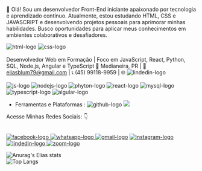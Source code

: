 :wave: Olá! Sou um desenvolvedor Front-End iniciante apaixonado por tecnologia e aprendizado contínuo. Atualmente, estou estudando HTML, CSS e JAVASCRIPT e desenvolvendo projetos pessoais para aprimorar minhas habilidades. Busco oportunidades para aplicar meus conhecimentos em ambientes colaborativos e desafiadores.
<br>

<img src="https://img.shields.io/badge/HTML5-E34F26?style=for-the-badge&logo=html5&logoColor=white" alt="html-logo" /> <img src="https://img.shields.io/badge/CSS3-1572B6?style=for-the-badge&logo=css3&logoColor=white" alt="css-logo" />
<br>
<br>
Desenvolvedor Web em Formação | Foco em JavaScript, React, Python, SQL, Node.js, Angular e TypeScript
📍 Medianeira, PR | 📧 eliasblum79@gmail.com | 📞 (45) 99118-9959 | 🌐 <img src="https://img.shields.io/badge/LinkedIn-0077B5?style=for-the-badge&logo=linkedin&logoColor=white" alt="lindedin-logo" /></a>
<br>
<br>
<img src="https://img.shields.io/badge/JavaScript-F7DF1E?style=for-the-badge&logo=JavaScript&logoColor=white" alt="js-logo" />
<img src="https://img.shields.io/badge/Node.js-43853D?style=for-the-badge&logo=node.js&logoColor=white" alt="nodejs-logo" />
<img src="https://img.shields.io/badge/Python-3776AB?style=for-the-badge&logo=python&logoColor=white" alt="phyton-logo" />
<img src="https://img.shields.io/badge/React-20232A?style=for-the-badge&logo=react&logoColor=61DAFB" alt="react-logo" />
<img src="https://img.shields.io/badge/MySQL-00000F?style=for-the-badge&logo=mysql&logoColor=white" alt="mysql-logo" />
<img src="https://img.shields.io/badge/TypeScript-007ACC?style=for-the-badge&logo=typescript&logoColor=white" alt="typescript-logo" />
<img src="https://img.shields.io/badge/Angular-DD0031?style=for-the-badge&logo=angular&logoColor=white" alt="algular-logo" />
<br>
- Ferramentas e Plataformas :  <img src="https://img.shields.io/badge/GitHub-100000?style=for-the-badge&logo=github&logoColor=white" alt="github-logo"> <img src="https://img.shields.io/badge/Made%20for-VSCode-1f425f.svg"/> 

Acesse Minhas Redes Sociais: :point_down:

<br>
<a href=https://www.facebook.com/elias.silvaa.311894/followers> <img src="https://img.shields.io/badge/Facebook-1877F2?style=for-the-badge&logo=facebook&logoColor=white" alt="facebook-logo" /> </a> <a href="https://wa.me/+5545991189959?text=Olá!%20Tudo%20bem?"> <img src="https://img.shields.io/badge/WhatsApp-25D366?style=for-the-badge&logo=whatsapp&logoColor=white" alt="whatsapp-logo" /> </a> <a href=mailto:eliasblum79@gmail.com><img src="https://img.shields.io/badge/Gmail-D14836?style=for-the-badge&logo=gmail&logoColor=white" alt="gmail-logo" /></a>
<a href="https://www.instagram.com/eliassila98?igsh=bTJrcjRvbjMwdjc1"> <img src="https://img.shields.io/badge/Instagram-E4405F?style=for-the-badge&logo=instagram&logoColor=white" alt="instagram-logo"/></a>
<a href="https://www.linkedin.com/in/elias-blum-da-silva-861b881b5?utm_source=share&utm_campaign=share_via&utm_content=profile&utm_medium=android_app"> <img src="https://img.shields.io/badge/LinkedIn-0077B5?style=for-the-badge&logo=linkedin&logoColor=white" alt="lindedin-logo" /> </a>
<a href="https://us05web.zoom.us/launch/chat?src=direct_chat_link&email=eliasblum79%40gmail.com"> <img src="https://img.shields.io/badge/Zoom-2D8CFF?style=for-the-badge&logo=zoom&logoColor=white" alt="zoom-logo" /> </a>
<br>
  
![Anurag's Elias stats](https://github-readme-stats.vercel.app/api?username=Eliassilva98&show_icons=true&theme=transparent)
<br>
![Top Langs](https://github-readme-stats.vercel.app/api/top-langs/?username=Eliassilva98&layout=compact)


